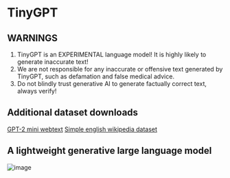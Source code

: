 # TinyGPT

## WARNINGS
1. TinyGPT is an EXPERIMENTAL language model! It is highly likely to generate inaccurate text!
2. We are not responsible for any inaccurate or offensive text generated by TinyGPT, such as defamation and false medical advice.
3. Do not blindly trust generative AI to generate factually correct text, always verify!

## Additional dataset downloads
[GPT-2 mini webtext](https://openaipublic.blob.core.windows.net/gpt-2/output-dataset/v1/webtext.train.jsonl)
[Simple english wikipedia dataset](https://www.kaggle.com/datasets/jessielesbian/simple-english-wikipedia-20082022-segment-wiki)

## A lightweight generative large language model
![image](https://github.com/user-attachments/assets/781da28b-49f0-4152-888f-7023a55c949a)



